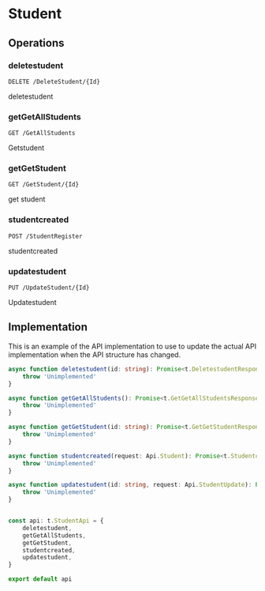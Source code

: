 # Student


## Operations

### deletestudent

```http
DELETE /DeleteStudent/{Id}
```

deletestudent

### getGetAllStudents

```http
GET /GetAllStudents
```

Getstudent

### getGetStudent

```http
GET /GetStudent/{Id}
```

get student

### studentcreated

```http
POST /StudentRegister
```

studentcreated

### updatestudent

```http
PUT /UpdateStudent/{Id}
```

Updatestudent

## Implementation

This is an example of the API implementation to use to update the actual API implementation
when the API structure has changed.

```typescript
async function deletestudent(id: string): Promise<t.DeletestudentResponse> {
	throw 'Unimplemented'
}

async function getGetAllStudents(): Promise<t.GetGetAllStudentsResponse> {
	throw 'Unimplemented'
}

async function getGetStudent(id: string): Promise<t.GetGetStudentResponse> {
	throw 'Unimplemented'
}

async function studentcreated(request: Api.Student): Promise<t.StudentcreatedResponse> {
	throw 'Unimplemented'
}

async function updatestudent(id: string, request: Api.StudentUpdate): Promise<t.UpdatestudentResponse> {
	throw 'Unimplemented'
}


const api: t.StudentApi = {
	deletestudent,
	getGetAllStudents,
	getGetStudent,
	studentcreated,
	updatestudent,
}

export default api
```

